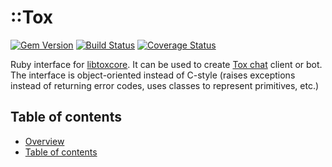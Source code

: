 ::Tox
=====

[![Gem Version](https://badge.fury.io/rb/tox.svg)](http://badge.fury.io/rb/tox)
[![Build Status](https://travis-ci.org/toxon/tox.rb.svg)](https://travis-ci.org/toxon/tox.rb)
[![Coverage Status](https://coveralls.io/repos/github/toxon/tox.rb/badge.svg)](https://coveralls.io/github/toxon/tox.rb)

Ruby interface for [libtoxcore](https://github.com/TokTok/c-toxcore).
It can be used to create [Tox chat](https://tox.chat) client or bot.
The interface is object-oriented instead of C-style (raises exceptions
instead of returning error codes, uses classes to represent primitives, etc.)



Table of contents
-----------------

* [Overview](#tox)
* [Table of contents](#table-of-contents)
